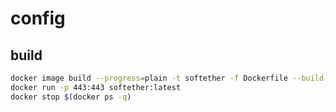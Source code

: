 # config
## build
```bash
docker image build --progress=plain -t softether -f Dockerfile --build-arg SERVER_PASS=xxx .
docker run -p 443:443 softether:latest
docker stop $(docker ps -q)
```
